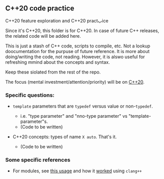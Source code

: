 ## C++20 code practice

C++20 feature exploration
and C++20 practبice

Since it's C++20, this folder is for C++20. In case of future C++ releases, the related code will be added here.

This is just a stash of C++ code, scripts to compile, etc. Not a lookup doocumentation for the purpuse of future reference.
It is more about doing/writing the code, not reading.
However, it is alswo useful for refreshing mmind about the concepts and syntax.

Keep these siolated from the rest of the repo.

The focus (mental investment/attention/priority) will be on [C++20](https://en.cppreference.com/w/cpp/20).


### Specific questions:

* `template` parameters that are `typedef` versus value or non-`typedef`.
   *  i.e. "type parameter" and "nno-type parameter" vs "template-parameter"s.
   * (Code to be written)

* C++20 concepts: types of name `X auto`. That's it.
   * (Code to be written)


### Some specific references
* For modules, see [this usage](https://github.com/sosi-org/scientific-code/blob/041e8615dcc1609e03a416d4dd8684edc04b84ba/polysampler/experimentation/sampler1/point_t.hpp)
and how it [worked](https://github.com/sosi-org/scientific-code/commit/041e8615dcc1609e03a416d4dd8684edc04b84ba)
using `clang++`
